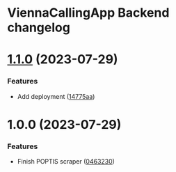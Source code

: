 # ViennaCallingApp Backend changelog

# [1.1.0](https://github.com/ViennaCallingApp/backend/compare/v1.0.0...v1.1.0) (2023-07-29)


### Features

* Add deployment ([14775aa](https://github.com/ViennaCallingApp/backend/commit/14775aa8a06c6459c832cd74ae693b54e79e736c))

# 1.0.0 (2023-07-29)


### Features

* Finish POPTIS scraper ([0463230](https://github.com/ViennaCallingApp/backend/commit/0463230b6a6d66f6c67641c1bfd176b2958a01c0))
